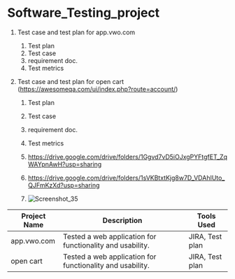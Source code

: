 # Software_Testing_project

1. Test case and test plan for app.vwo.com

   1. Test plan
   2. Test case
   3. requirement doc.
   4. Test metrics
  

2. Test case and test plan for open cart (https://awesomeqa.com/ui/index.php?route=account/)

   1. Test plan
   2. Test case
   3. requirement doc.
   4. Test metrics
  
   6. https://drive.google.com/drive/folders/1Ggvd7vD5iOJxgPYFtgfET_ZqWAYpnAwH?usp=sharing
   7. https://drive.google.com/drive/folders/1sVKBtxtKjg8w7D_VDAhIUto_QJFmKzXd?usp=sharing
   8. ![Screenshot_35](https://github.com/atulsingh9936/Software_Testing_project/assets/158595678/7cd7be97-74ff-40fc-ada7-cdbdb699e52a)


| Project Name | Description | Tools Used |
|--------------|-------------|------------|
| app.vwo.com  | Tested a web application for functionality and usability. | JIRA, Test plan | Test case|
| open cart    | Tested a web application for functionality and usability. | JIRA, Test plan | Test case|
